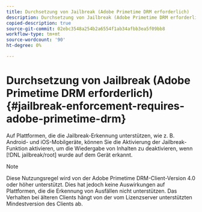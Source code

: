 ```yaml
---
title: Durchsetzung von Jailbreak (Adobe Primetime DRM erforderlich)
description: Durchsetzung von Jailbreak (Adobe Primetime DRM erforderlich)
copied-description: true
source-git-commit: 02ebc3548a254b2a6554f1ab34afbb3ea5f09bb8
workflow-type: tm+mt
source-wordcount: '90'
ht-degree: 0%

---
```


# Durchsetzung von Jailbreak (Adobe Primetime DRM erforderlich){#jailbreak-enforcement-requires-adobe-primetime-drm}

Auf Plattformen, die die Jailbreak-Erkennung unterstützen, wie z. B. Android- und iOS-Mobilgeräte, können Sie die Aktivierung der Jailbreak-Funktion aktivieren, um die Wiedergabe von Inhalten zu deaktivieren, wenn [!DNL jailbreak/root] wurde auf dem Gerät erkannt.

>[!NOTE]
>
>Diese Nutzungsregel wird von der Adobe Primetime DRM-Client-Version 4.0 oder höher unterstützt. Dies hat jedoch keine Auswirkungen auf Plattformen, die die Erkennung von Ausfällen nicht unterstützen. Das Verhalten bei älteren Clients hängt von der vom Lizenzserver unterstützten Mindestversion des Clients ab.
